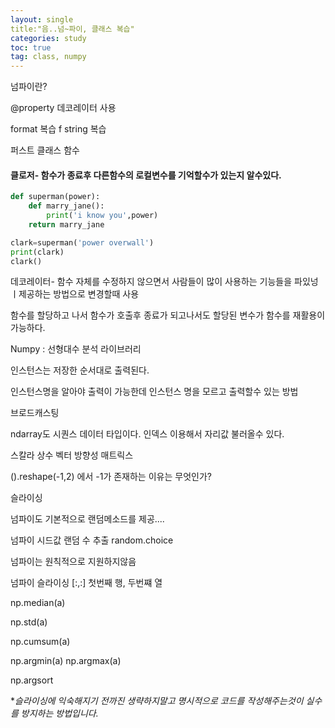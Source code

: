 ```yaml
---
layout: single
title:"음..넘~파이, 클래스 복습"
categories: study
toc: true
tag: class, numpy
---
```


넘파이란?

@property 데코레이터 사용

format 복습
f string 복습

퍼스트 클래스 함수 

#### 클로저- 함수가 종료후 다른함수의 로컬변수를 기억할수가 있는지 알수있다.
```python
def superman(power):
	def marry_jane():
		print('i know you',power)
	return marry_jane

clark=superman('power overwall')
print(clark)
clark()

```
데코레이터- 함수 자체를 수정하지 않으면서 사람들이 많이 사용하는 기능들을 파있넝 ㅣ제공하는 방법으로 변경할때 사용

함수를 할당하고 나서 함수가 호출후 종료가 되고나서도 할당된 변수가 함수를 재활용이 가능하다.

Numpy : 선형대수 분석 라이브러리

인스턴스는 저장한 순서대로 출력된다.

인스턴스명을 알아야 출력이 가능한데 인스턴스 명을 모르고 출력할수 있는 방법

브로드캐스팅

ndarray도 시퀀스 데이터 타입이다. 인덱스 이용해서 자리값 불러올수 있다.

스칼라	상수
벡터	방향성 
매트릭스

().reshape(-1,2)
에서 -1가 존재하는 이유는 무엇인가?

슬라이싱 

넘파이도 기본적으로 랜덤메소드를 제공.... 

넘파이 시드값
랜덤 수 추출 random.choice


넘파이는 원칙적으로 지원하지않음

넘파이 슬라이싱
[:,:]
첫번째 행, 두번쨰 열

np.median(a)

np.std(a)

np.cumsum(a)

np.argmin(a)
np.argmax(a)

np.argsort


**슬라이싱에 익숙해지기 전까진 생략하지말고 명시적으로 코드를 작성해주는것이 실수를 방지하는 방법입니다.*